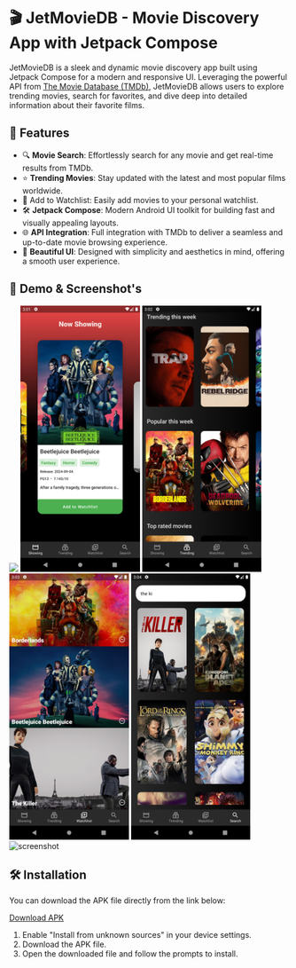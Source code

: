 # 🎬 JetMovieDB - Movie Discovery App with Jetpack Compose

JetMovieDB is a sleek and dynamic movie discovery app built using Jetpack Compose for a modern and responsive UI. Leveraging the powerful API from [The Movie Database (TMDb)](https://www.themoviedb.org/), JetMovieDB allows users to explore trending movies, search for favorites, and dive deep into detailed information about their favorite films.

## 🎯 **Features**
- 🔍 **Movie Search**: Effortlessly search for any movie and get real-time results from TMDb.
- ⭐ **Trending Movies**: Stay updated with the latest and most popular films worldwide.
- 📅 Add to Watchlist: Easily add movies to your personal watchlist.
- 🛠️ **Jetpack Compose**: Modern Android UI toolkit for building fast and visually appealing layouts.
- 🌐 **API Integration**: Full integration with TMDb to deliver a seamless and up-to-date movie browsing experience.
- 🎨 **Beautiful UI**: Designed with simplicity and aesthetics in mind, offering a smooth user experience.

## 📸 **Demo & Screenshot's**

![](https://i.giphy.com/media/v1.Y2lkPTc5MGI3NjExdWV1MW1hbTB4emY0cHNjdjBxMjExbm9wNDRhamdwOW9wNm1zZGg0ZCZlcD12MV9pbnRlcm5hbF9naWZfYnlfaWQmY3Q9Zw/FQJXGrF1oYaGGgTi1s/giphy.gif)
<img src="https://github.com/leomarkpaway/JetMovieDB/blob/master/demo/Now%20showing.png" alt="screenshot" height="480"/>
<img src="https://github.com/leomarkpaway/JetMovieDB/blob/master/demo/Trending.png" alt="screenshot" height="480"/>
<img src="https://github.com/leomarkpaway/JetMovieDB/blob/master/demo/Watchlist.png" alt="screenshot" height="480"/>
<img src="https://github.com/leomarkpaway/JetMovieDB/blob/master/demo/Search.png" alt="screenshot" height="480"/>
<img src="https://github.com/leomarkpaway/JetMovieDB/blob/master/demo/Details.png" alt="screenshot" height="480"/>

## 🛠️ **Installation**

You can download the APK file directly from the link below:

[Download APK](https://drive.google.com/file/d/1MlEoKlSFbA2MvT6-4DS90EeYLL1_wHnZ/view?usp=drive_link)

1. Enable "Install from unknown sources" in your device settings.
2. Download the APK file.
3. Open the downloaded file and follow the prompts to install.
